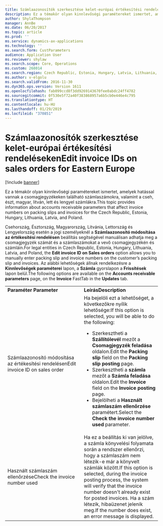 ```yaml
---
title: Számlaazonosítók szerkesztése kelet-európai értékesítési rendeléseken
description: Ez a témakör olyan kinnlevőségi paramétereket ismertet, amelyek hatással vannak a csomagjegyzékeken található számlaszámokra, valamint a cseh, észt, magyar, litván, lett és lengyel számlákra.
author: ShylaThompson
manager: AnnBe
ms.date: 06/20/2017
ms.topic: article
ms.prod: ''
ms.service: dynamics-ax-applications
ms.technology: ''
ms.search.form: CustParameters
audience: Application User
ms.reviewer: shylaw
ms.search.scope: Core, Operations
ms.custom: 268014
ms.search.region: Czech Republic, Estonia, Hungary, Latvia, Lithuania, Poland
ms.author: v-elgolu
ms.search.validFrom: 2016-11-30
ms.dyn365.ops.version: Version 1611
ms.openlocfilehash: fab099ccd8f3dd9269143670fee0abdc24ff4782
ms.sourcegitcommit: 0f530e5f72a40f383868957a6b5cb0e446e4c795
ms.translationtype: HT
ms.contentlocale: hu-HU
ms.lasthandoff: 01/29/2019
ms.locfileid: "370851"
---
```

# <a name="edit-invoice-ids-on-sales-orders-for-eastern-europe"></a><span data-ttu-id="a0609-103">Számlaazonosítók szerkesztése kelet-európai értékesítési rendeléseken</span><span class="sxs-lookup"><span data-stu-id="a0609-103">Edit invoice IDs on sales orders for Eastern Europe</span></span>

[!include [banner](../includes/banner.md)]

<span data-ttu-id="a0609-104">Ez a témakör olyan kinnlevőségi paramétereket ismertet, amelyek hatással vannak a csomagjegyzékeken található számlaszámokra, valamint a cseh, észt, magyar, litván, lett és lengyel számlákra.</span><span class="sxs-lookup"><span data-stu-id="a0609-104">This topic provides information about accounts receivable parameters that affect invoice numbers on packing slips and invoices for the Czech Republic, Estonia, Hungary, Lithuania, Latvia, and Poland.</span></span>

<span data-ttu-id="a0609-105">Csehország, Észtország, Magyarország, Litvánia, Lettország és Lengyelország esetén a jogi személyeknél a **Számlaazonosító módosítása az értékesítési rendelésen** beállítás segítségével manuálisan adhatja meg a csomagjegyzék számát és a számlaszámokat a vevő csomagjegyzékén és számláin.</span><span class="sxs-lookup"><span data-stu-id="a0609-105">For legal entities in Czech Republic, Estonia, Hungary, Lithuania, Latvia, and Poland, the **Edit invoice ID on Sales orders** option allows you to manually enter packing slip and invoice numbers on the customer’s packing slip and invoices.</span></span> <span data-ttu-id="a0609-106">Az alábbi lehetőségek állnak rendelkezésre a **Kinnlevőségek paraméterei** lapon, a **Számla** gyorslapon a **Frissítések** lapon belül.</span><span class="sxs-lookup"><span data-stu-id="a0609-106">The following options are available on the **Accounts receivable parameters** page, on the **Invoice** FastTab in the **Updates** tab.</span></span>
<table>
<colgroup>
<col width="50%" />
<col width="50%" />
</colgroup>
<tbody>
<tr class="odd">
<td><span data-ttu-id="a0609-107"><strong> Paraméter</strong></span><span class="sxs-lookup"><span data-stu-id="a0609-107"><strong> Parameter</strong></span></span></td>
<td> <span data-ttu-id="a0609-108"><strong>Leírás</strong></span><span class="sxs-lookup"><span data-stu-id="a0609-108"><strong>Description</strong></span></span></td>
</tr>
<tr class="even">
<td><span data-ttu-id="a0609-109">Számlaazonosító módosítása az értékesítési rendelésen</span><span class="sxs-lookup"><span data-stu-id="a0609-109">Edit invoice ID on sales order</span></span></td>
<td><span data-ttu-id="a0609-110">Ha bejelöli ezt a lehetőséget, a következőkre nyílik lehetősége:</span><span class="sxs-lookup"><span data-stu-id="a0609-110">If this option is selected, you will be able to do the following:</span></span>
<ul>
<li><span data-ttu-id="a0609-111">Szerkesztheti a <strong>Szállítólevél</strong> mezőt a <strong>Csomagjegyzék feladása</strong> oldalon.</span><span class="sxs-lookup"><span data-stu-id="a0609-111">Edit the <strong>Packing slip</strong> field on the <strong>Packing slip posting</strong> page.</span></span></li>
<li><span data-ttu-id="a0609-112">Szerkesztheti a <strong>számla</strong> mezőt a <strong>Számla feladása</strong> oldalon.</span><span class="sxs-lookup"><span data-stu-id="a0609-112">Edit the <strong>Invoice</strong> field on the <strong>Invoice posting</strong> page.</span></span></li>
<li><span data-ttu-id="a0609-113">Bejelölheti a <strong>Használt számlaszám ellenőrzése</strong> paramétert.</span><span class="sxs-lookup"><span data-stu-id="a0609-113">Select the <strong>Check the invoice number used</strong> parameter.</span></span></li>
</ul></td>
</tr>
<tr class="odd">
<td><span data-ttu-id="a0609-114">Használt számlaszám ellenőrzése</span><span class="sxs-lookup"><span data-stu-id="a0609-114">Check the invoice number used</span></span></td>
<td><span data-ttu-id="a0609-115">Ha ez a beállítás ki van jelölve, a számla könyvelési folyamata során a rendszer ellenőrzi, hogy a számlaszám nem létezik-e már a könyvelt számlák között.</span><span class="sxs-lookup"><span data-stu-id="a0609-115">If this option is selected, during the invoice posting process, the system will verify that the invoice number doesn&#39;t already exist for posted invoices.</span></span> <span data-ttu-id="a0609-116">Ha a szám létezik, hibaüzenet jelenik meg.</span><span class="sxs-lookup"><span data-stu-id="a0609-116">If the number does exist, an error message is displayed.</span></span></td>
</tr>
</tbody>
</table>





